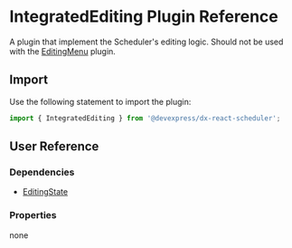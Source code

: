 # IntegratedEditing Plugin Reference

A plugin that implement the Scheduler's editing logic. Should not be used with the [EditingMenu](editing-menu.md) plugin.

## Import

Use the following statement to import the plugin:

```js
import { IntegratedEditing } from '@devexpress/dx-react-scheduler';
```

## User Reference

### Dependencies

- [EditingState](editing-state.md)

### Properties

none
